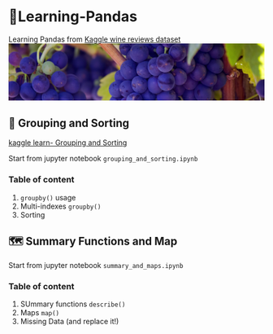 # 🐼Learning-Pandas
Learning Pandas from [Kaggle wine reviews dataset](https://www.kaggle.com/datasets/zynicide/wine-reviews)
![](dataset-cover.jpg)

## 🍇 Grouping and Sorting
[kaggle learn- Grouping and Sorting](https://www.kaggle.com/code/residentmario/grouping-and-sorting)

Start from jupyter notebook `grouping_and_sorting.ipynb`
### Table of content
1. `groupby()` usage
2. Multi-indexes `groupby()`
3. Sorting

## 🗺️ Summary Functions and Map 
Start from jupyter notebook `summary_and_maps.ipynb`
### Table of content
1. SUmmary functions `describe()`
2. Maps `map()`
3. Missing Data (and replace it!)